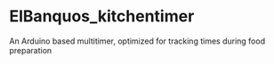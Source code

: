 # ElBanquos_kitchentimer
An Arduino based multitimer, optimized for tracking times during food preparation
